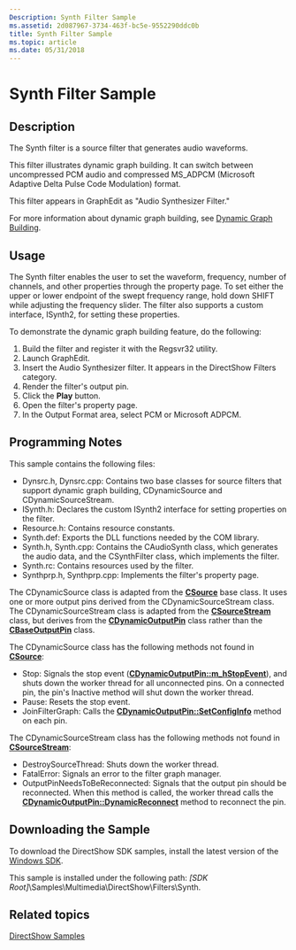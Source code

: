 ```yaml
---
Description: Synth Filter Sample
ms.assetid: 2d087967-3734-463f-bc5e-9552290ddc0b
title: Synth Filter Sample
ms.topic: article
ms.date: 05/31/2018
---
```


# Synth Filter Sample

## Description

The Synth filter is a source filter that generates audio waveforms.

This filter illustrates dynamic graph building. It can switch between uncompressed PCM audio and compressed MS\_ADPCM (Microsoft Adaptive Delta Pulse Code Modulation) format.

This filter appears in GraphEdit as "Audio Synthesizer Filter."

For more information about dynamic graph building, see [Dynamic Graph Building](dynamic-graph-building.md).

## Usage

The Synth filter enables the user to set the waveform, frequency, number of channels, and other properties through the property page. To set either the upper or lower endpoint of the swept frequency range, hold down SHIFT while adjusting the frequency slider. The filter also supports a custom interface, ISynth2, for setting these properties.

To demonstrate the dynamic graph building feature, do the following:

1.  Build the filter and register it with the Regsvr32 utility.
2.  Launch GraphEdit.
3.  Insert the Audio Synthesizer filter. It appears in the DirectShow Filters category.
4.  Render the filter's output pin.
5.  Click the **Play** button.
6.  Open the filter's property page.
7.  In the Output Format area, select PCM or Microsoft ADPCM.

## Programming Notes

This sample contains the following files:

-   Dynsrc.h, Dynsrc.cpp: Contains two base classes for source filters that support dynamic graph building, CDynamicSource and CDynamicSourceStream.
-   ISynth.h: Declares the custom ISynth2 interface for setting properties on the filter.
-   Resource.h: Contains resource constants.
-   Synth.def: Exports the DLL functions needed by the COM library.
-   Synth.h, Synth.cpp: Contains the CAudioSynth class, which generates the audio data, and the CSynthFilter class, which implements the filter.
-   Synth.rc: Contains resources used by the filter.
-   Synthprp.h, Synthprp.cpp: Implements the filter's property page.

The CDynamicSource class is adapted from the [**CSource**](csource.md) base class. It uses one or more output pins derived from the CDynamicSourceStream class. The CDynamicSourceStream class is adapted from the [**CSourceStream**](csourcestream.md) class, but derives from the [**CDynamicOutputPin**](cdynamicoutputpin.md) class rather than the [**CBaseOutputPin**](cbaseoutputpin.md) class.

The CDynamicSource class has the following methods not found in [**CSource**](csource.md):

-   Stop: Signals the stop event ([**CDynamicOutputPin::m\_hStopEvent**](cdynamicoutputpin-m-hstopevent.md)), and shuts down the worker thread for all unconnected pins. On a connected pin, the pin's Inactive method will shut down the worker thread.
-   Pause: Resets the stop event.
-   JoinFilterGraph: Calls the [**CDynamicOutputPin::SetConfigInfo**](cdynamicoutputpin-setconfiginfo.md) method on each pin.

The CDynamicSourceStream class has the following methods not found in [**CSourceStream**](csourcestream.md):

-   DestroySourceThread: Shuts down the worker thread.
-   FatalError: Signals an error to the filter graph manager.
-   OutputPinNeedsToBeReconnected: Signals that the output pin should be reconnected. When this method is called, the worker thread calls the [**CDynamicOutputPin::DynamicReconnect**](cdynamicoutputpin-dynamicreconnect.md) method to reconnect the pin.

## Downloading the Sample

To download the DirectShow SDK samples, install the latest version of the [Windows SDK](https://msdn.microsoft.com/windowsvista/bb980924.aspx).

This sample is installed under the following path: *\[SDK Root\]*\\Samples\\Multimedia\\DirectShow\\Filters\\Synth.

## Related topics

<dl> <dt>

[DirectShow Samples](directshow-samples.md)
</dt> </dl>

 

 



